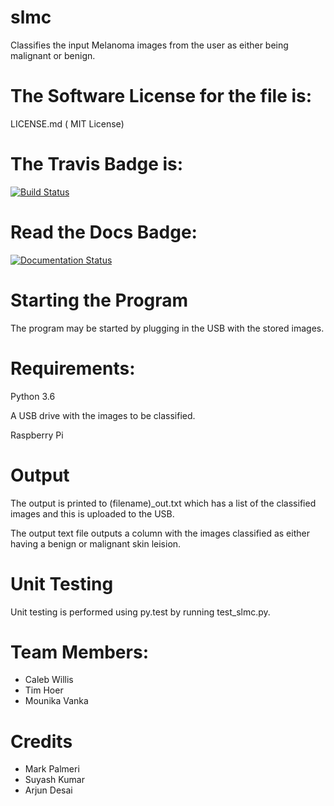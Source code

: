 # slmc 
Classifies the input Melanoma images from the user as either being malignant or benign.



The Software License for the file is:
=========
LICENSE.md ( MIT License)

The Travis Badge is:
=========
[![Build Status](https://travis-ci.org/calebkw/slmc.svg?branch=master)](https://travis-ci.org/calebkw/slmc)

Read the Docs Badge:
=========
<a href='http://slmc.readthedocs.io/en/latest/?badge=latest'>
    <img src='https://readthedocs.org/projects/slmc/badge/?version=latest' alt='Documentation Status' />
</a>   


Starting the Program
=========
The program may be started by plugging in the USB with the stored images.

Requirements:
=========
Python 3.6

A USB drive with the images to be classified.

Raspberry Pi

Output
=========
The output is printed to (filename)_out.txt which has a list of the classified images and this is uploaded to the USB.

The output text file outputs a column with the images classified as either having a benign or malignant skin leision.


Unit Testing
=========
Unit testing is performed using py.test by running test_slmc.py.

Team Members:
======
+ Caleb Willis
+ Tim Hoer
+ Mounika Vanka


Credits
=======
* Mark Palmeri
* Suyash Kumar
* Arjun Desai


